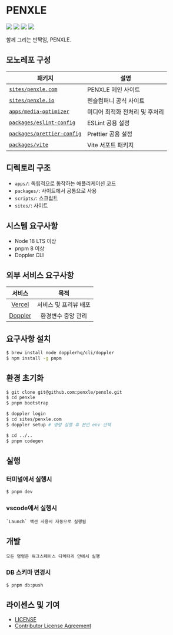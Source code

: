 # PENXLE

![](https://vercelbadge.vercel.app/api/penxle/penxle)
![](https://img.shields.io/github/actions/workflow/status/penxle/penxle/ci.yml)
![](https://img.shields.io/github/license/penxle/penxle)
![](https://img.shields.io/github/languages/code-size/penxle/penxle)

함께 그리는 반짝임, PENXLE.

## 모노레포 구성

| 패키지                                                 | 설명                           |
| ------------------------------------------------------ | ------------------------------ |
| [`sites/penxle.com`](sites/penxle.com)                 | PENXLE 메인 사이트             |
| [`sites/penxle.io`](sites/penxle.io)                   | 펜슬컴퍼니 공식 사이트         |
| [`apps/media-optimizer`](apps/media-optimizer)         | 미디어 최적화 전처리 및 후처리 |
| [`packages/eslint-config`](packages/eslint-config)     | ESLint 공용 설정               |
| [`packages/prettier-config`](packages/prettier-config) | Prettier 공용 설정             |
| [`packages/vite`](packages/vite)                       | Vite 서포트 패키지             |

## 디렉토리 구조

- `apps/`: 독립적으로 동작하는 애플리케이션 코드
- `packages/`: 사이트에서 공통으로 사용
- `scripts/`: 스크립트
- `sites/`: 사이트

## 시스템 요구사항

- Node 18 LTS 이상
- pnpm 8 이상
- Doppler CLI

## 외부 서비스 요구사항

|             서비스             |         목적          |
| :----------------------------: | :-------------------: |
|  [Vercel](https://vercel.com)  | 서비스 및 프리뷰 배포 |
| [Doppler](https://doppler.com) |  환경변수 중앙 관리   |

## 요구사항 설치

```bash
$ brew install node dopplerhq/cli/doppler
$ npm install -g pnpm
```

## 환경 초기화

```bash
$ git clone git@github.com:penxle/penxle.git
$ cd penxle
$ pnpm bootstrap

$ doppler login
$ cd sites/penxle.com
$ doppler setup # 명령 실행 후 본인 env 선택

$ cd ../..
$ pnpm codegen
```

## 실행

### 터미널에서 실행시

```bash
$ pnpm dev
```

### vscode에서 실행시

```
`Launch` 액션 사용시 자동으로 실행됨
```

## 개발

`모든 명령은 워크스페이스 디렉터리 안에서 실행`

### DB 스키마 변경시

```bash
$ pnpm db:push
```

## 라이센스 및 기여

- [LICENSE](LICENSE)
- [Contributor License Agreement](docs/CLA)
